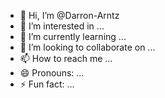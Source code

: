 - 👋 Hi, I’m @Darron-Arntz
- 👀 I’m interested in ...
- 🌱 I’m currently learning ...
- 💞️ I’m looking to collaborate on ...
- 📫 How to reach me ...
- 😄 Pronouns: ...
- ⚡ Fun fact: ...

<!---
Darron-Arntz/Darron-Arntz is a ✨ special ✨ repository because its `README.md` (this file) appears on your GitHub profile.
You can click the Preview link to take a look at your changes.
--->
